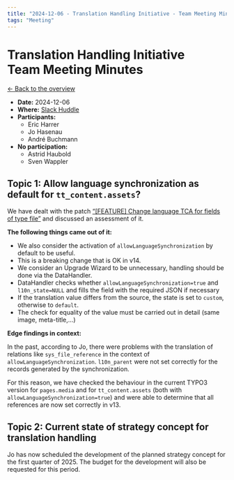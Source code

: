 ```yaml
---
title: "2024-12-06 - Translation Handling Initiative - Team Meeting Minutes"
tags: "Meeting"
---
```


# Translation Handling Initiative<br>Team Meeting Minutes

[← Back to the overview](https://notes.typo3.org/s/f3ae8fZSD)

- **Date:** 2024-12-06<br>
- **Where:** [Slack Huddle](https://app.slack.com/huddle/T024TUMLZ/C05D7UF1L8M)
- **Participants:**
    - Eric Harrer
    - Jo Hasenau
    - André Buchmann
- **No participation:**
    - Astrid Haubold
    - Sven Wappler

## Topic 1: Allow language synchronization as default for `tt_content.assets`?

We have dealt with the patch [“[FEATURE] Change language TCA for fields of type file”](https://review.typo3.org/c/Packages/TYPO3.CMS/+/87292) and discussed an assessment of it.

**The following things came out of it:**

- We also consider the activation of `allowLanguageSynchronization` by default to be useful.
- This is a breaking change that is OK in v14.
- We consider an Upgrade Wizard to be unnecessary, handling should be done via the DataHandler.
- DataHandler checks whether `allowLanguageSynchronization=true` and `l10n_state=NULL` and fills the field with the required JSON if necessary
- If the translation value differs from the source, the state is set to `custom`, otherwise to `default`.
- The check for equality of the value must be carried out in detail (same image, meta-title,...)

**Edge findings in context:**

In the past, according to Jo, there were problems with the translation of relations like `sys_file_reference` in the context of `allowLanguageSynchronization`. `l10n_parent` were not set correctly for the records generated by the synchronization.

For this reason, we have checked the behaviour in the current TYPO3 version for `pages.media` and for `tt_content.assets` (both with `allowLanguageSynchronization=true`) and were able to determine that all references are now set correctly in v13.

## Topic 2: Current state of strategy concept for translation handling

Jo has now scheduled the development of the planned strategy concept for the first quarter of 2025. The budget for the development will also be requested for this period.